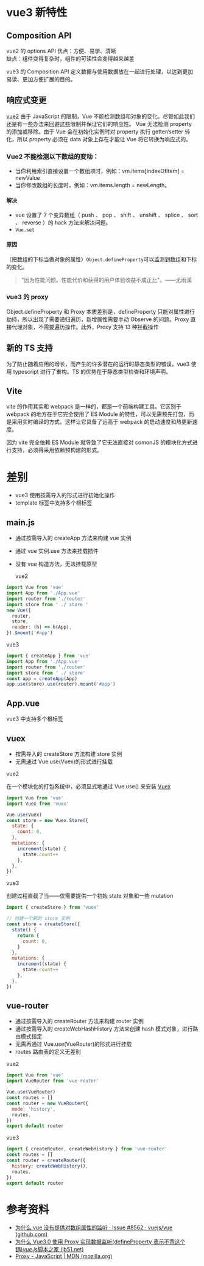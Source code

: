 # vue3 新特性

## Composition API

vue2 的 options API
优点：方便、易学、清晰  
缺点：组件变得复杂时，组件的可读性会变得越来越差

vue3 的 Composition API
定义数据与使用数据放在一起进行处理，以达到更加易读、更加方便扩展的目的。

## 响应式变更

[vue2](https://cn.vuejs.org/v2/guide/reactivity.html)
由于 JavaScript 的限制，Vue 不能检测数组和对象的变化。尽管如此我们还是有一些办法来回避这些限制并保证它们的响应性。
Vue 无法检测 property 的添加或移除。由于 Vue 会在初始化实例时对 property 执行 getter/setter 转化，所以 property 必须在 data 对象上存在才能让 Vue 将它转换为响应式的。

### Vue2 不能检测以下数组的变动：

- 当你利用索引直接设置一个数组项时，例如：vm.items[indexOfItem] = newValue
- 当你修改数组的长度时，例如：vm.items.length = newLength。

#### 解决

- vue 设置了 7 个变异数组（ push 、 pop 、 shift 、 unshift 、 splice 、 sort 、 reverse ）的 hack 方法来解决问题。
- `Vue.set`

#### 原因

（把数组的下标当做对象的属性）`Object.defineProperty`可以监测到数组和下标的变化。

> "因为性能问题。性能代价和获得的用户体验收益不成正比"。——尤雨溪

### vue3 的 proxy

Object.defineProperty 和 Proxy 本质差别是，defineProperty 只能对属性进行劫持，所以出现了需要递归遍历，新增属性需要手动 Observe 的问题。Proxy 直接代理对象，不需要遍历操作。此外，Proxy 支持 13 种拦截操作

## 新的 TS 支持

为了防止随着应用的增长，而产生的许多潜在的运行时静态类型的错误，vue3 使用 typescript 进行了重构。TS 的优势在于静态类型检查和环境声明。

## Vite

vite 的作用其实和 webpack 是一样的，都是一个前端构建工具。它区别于 webpack 的地方在于它完全使用了 ES Module 的特性，可以无需预先打包，而是采用实时编译的方式。这样让它具备了远高于 webpack 的启动速度和热更新速度。

因为 vite 完全依赖 ES Module 就导致了它无法直接对 comonJS 的模块化方式进行支持，必须得采用依赖预构建的形式。

# 差别

- vue3 使用按需导入的形式进行初始化操作
- template 标签中支持多个根标签

## main.js

- 通过按需导入的 createApp 方法来构建 vue 实例
- 通过 vue 实例.use 方法来挂载插件
- 没有 vue 构造方法，无法挂载原型

  vue2

```js
import Vue from 'vue'
import App from './App.vue'
import router from './router'
import store from ' ./ store '
new Vue({
  router,
  store,
  render: (h) => h(App),
}).$mount('#app')
```

vue3

```js
import { createApp } from 'vue'
import App from './App.vue'
import router from './router'
import store from ' ./ store'
const app = createApp(App)
app.use(store).use(router).mount('#app')
```

## App.vue

vue3 中支持多个根标签

## vuex

- 按需导入的 createStore 方法构建 store 实例
- 无需通过 Vue.use(Vuex)的形式进行挂载

vue2

在一个模块化的打包系统中，必须显式地通过 Vue.use() 来安装 [Vuex](https://v3.vuex.vuejs.org/zh/installation.html#npm)

```js
import Vue from 'vue'
import Vuex from 'vuex'

Vue.use(Vuex)
const store = new Vuex.Store({
  state: {
    count: 0,
  },
  mutations: {
    increment(state) {
      state.count++
    },
  },
})
```

vue3

创建过程直截了当——仅需要提供一个初始 state 对象和一些 mutation

```js
import { createStore } from 'vuex'

// 创建一个新的 store 实例
const store = createStore({
  state() {
    return {
      count: 0,
    }
  },
  mutations: {
    increment(state) {
      state.count++
    },
  },
})
```

## vue-router

- 通过按需导入的 createRouter 方法来构建 router 实例
- 通过按需导入的 createWebHashHistory 方法来创建 hash 模式对象，进行路由模式指定
- 无需再通过 Vue.use(VueRouter)的形式进行挂载
- routes 路由表的定义无差别

vue2

```js
import Vue from 'vue'
import VueRouter from 'vue-router'

Vue.use(VueRouter)
const routes = []
const router = new VueRouter({
  mode: 'history',
  routes,
})
export default router
```

vue3

```js
import { createRouter, createWebHistory } from 'vue-router'
const routes = []
const router = createRouter({
  history: createWebHistory(),
  routes,
})
export default router
```

# 参考资料

- [为什么 vue 没有提供对数组属性的监听 · Issue #8562 · vuejs/vue (github.com)](https://github.com/vuejs/vue/issues/8562)
- [为什么 Vue3.0 使用 Proxy 实现数据监听(defineProperty 表示不背这个锅)*vue.js*脚本之家 (jb51.net)](https://www.jb51.net/article/171869.htm)
- [Proxy - JavaScript | MDN (mozilla.org)](https://developer.mozilla.org/zh-CN/docs/Web/JavaScript/Reference/Global_Objects/Proxy)
